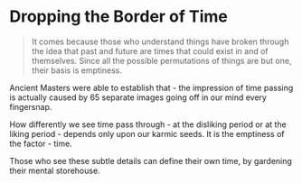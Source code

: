 # Dropping the Border of Time

> It comes because those who understand things have broken through the idea that past and future are times that could exist in and of themselves. Since all the possible permutations of things are but one, their basis is emptiness.

Ancient Masters were able to establish that - the impression of time passing is actually caused by 65 separate images going off in our mind every fingersnap.

How differently we see time pass through - at the disliking period or at the liking period - depends only upon our karmic seeds. It is the emptiness of the factor - time.

Those who see these subtle details can define their own time, by gardening their mental storehouse.
